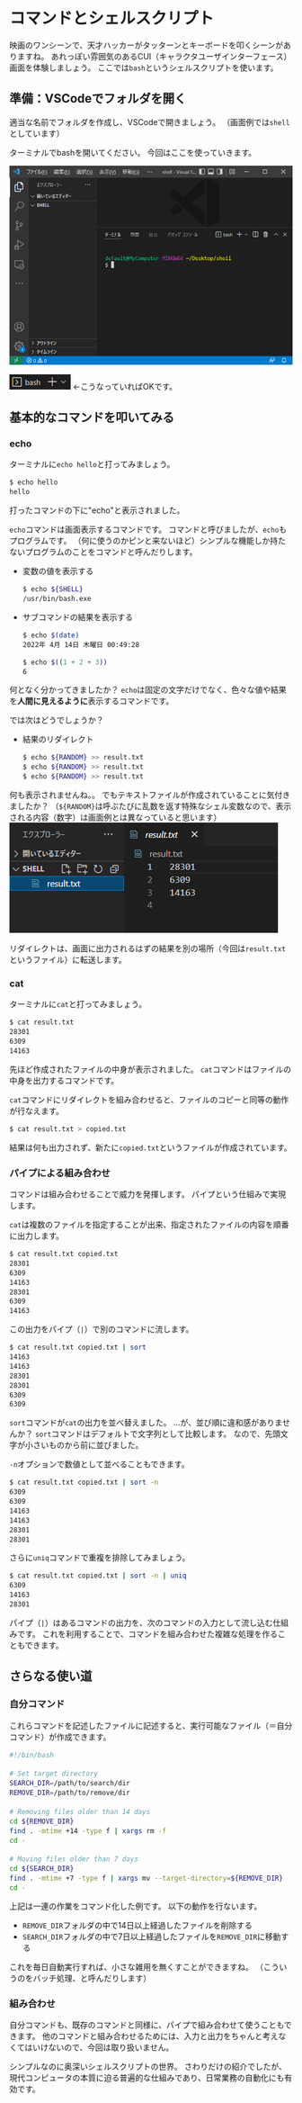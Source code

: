 コマンドとシェルスクリプト
=

映画のワンシーンで、天才ハッカーがタッターンとキーボードを叩くシーンがありますね。
あれっぽい雰囲気のあるCUI（キャラクタユーザインターフェース）画面を体験しましょう。
ここでは`bash`というシェルスクリプトを使います。


準備：VSCodeでフォルダを開く
-

適当な名前でフォルダを作成し、VSCodeで開きましょう。
（画面例では`shell`としています）

ターミナルでbashを開いてください。
今回はここを使っていきます。

![VSCode](./vscode.png)

![bash](./bash.png) ←こうなっていればOKです。


基本的なコマンドを叩いてみる
-

### echo

ターミナルに`echo hello`と打ってみましょう。
```sh
$ echo hello
hello
```
打ったコマンドの下に"echo"と表示されました。

`echo`コマンドは画面表示するコマンドです。
コマンドと呼びましたが、`echo`もプログラムです。
（何に使うのかピンと来ないほど）シンプルな機能しか持たないプログラムのことをコマンドと呼んだりします。

- 変数の値を表示する
    ```sh
    $ echo ${SHELL}
    /usr/bin/bash.exe
    ```
- サブコマンドの結果を表示する
    ```sh
    $ echo $(date)
    2022年 4月 14日 木曜日 00:49:28
    ```
    ```sh
    $ echo $((1 + 2 + 3))
    6
    ```

何となく分かってきましたか？
`echo`は固定の文字だけでなく、色々な値や結果を**人間に見えるように**表示するコマンドです。

では次はどうでしょうか？

- 結果のリダイレクト
    ```sh
    $ echo ${RANDOM} >> result.txt
    $ echo ${RANDOM} >> result.txt
    $ echo ${RANDOM} >> result.txt
    ```

何も表示されませんね。。
でもテキストファイルが作成されていることに気付きましたか？
（`${RANDOM}`は呼ぶたびに乱数を返す特殊なシェル変数なので、表示される内容（数字）は画面例とは異なっていると思います）
![テキストファイル](./textfile.png)


リダイレクトは、画面に出力されるはずの結果を別の場所（今回は`result.txt`というファイル）に転送します。


### cat

ターミナルに`cat`と打ってみましょう。
```sh
$ cat result.txt
28301
6309
14163
```
先ほど作成されたファイルの中身が表示されました。
`cat`コマンドはファイルの中身を出力するコマンドです。

`cat`コマンドにリダイレクトを組み合わせると、ファイルのコピーと同等の動作が行なえます。

```sh
$ cat result.txt > copied.txt
```
結果は何も出力されず、新たに`copied.txt`というファイルが作成されています。

### パイプによる組み合わせ

コマンドは組み合わせることで威力を発揮します。
パイプという仕組みで実現します。

`cat`は複数のファイルを指定することが出来、指定されたファイルの内容を順番に出力します。

```sh
$ cat result.txt copied.txt
28301
6309
14163
28301
6309
14163
```

この出力をパイプ（`|`）で別のコマンドに流します。

```sh
$ cat result.txt copied.txt | sort
14163
14163
28301
28301
6309
6309
```

`sort`コマンドが`cat`の出力を並べ替えました。
…が、並び順に違和感がありませんか？
`sort`コマンドはデフォルトで文字列として比較します。
なので、先頭文字が小さいものから前に並びました。

`-n`オプションで数値として並べることもできます。
```sh
$ cat result.txt copied.txt | sort -n
6309
6309
14163
14163
28301
28301
```

さらに`uniq`コマンドで重複を排除してみましょう。

```sh
$ cat result.txt copied.txt | sort -n | uniq
6309
14163
28301
```

パイプ（`|`）はあるコマンドの出力を、次のコマンドの入力として流し込む仕組みです。
これを利用することで、コマンドを組み合わせた複雑な処理を作ることもできます。


さらなる使い道
-

### 自分コマンド

これらコマンドを記述したファイルに記述すると、実行可能なファイル（＝自分コマンド）が作成できます。

```sh
#!/bin/bash

# Set target directory
SEARCH_DIR=/path/to/search/dir
REMOVE_DIR=/path/to/remove/dir

# Removing files older than 14 days
cd ${REMOVE_DIR}
find . -mtime +14 -type f | xargs rm -f
cd -

# Moving files older than 7 days
cd ${SEARCH_DIR}
find . -mtime +7 -type f | xargs mv --target-directory=${REMOVE_DIR}
cd -
```
上記は一連の作業をコマンド化した例です。
以下の動作を行ないます。

* `REMOVE_DIR`フォルダの中で14日以上経過したファイルを削除する
* `SEARCH_DIR`フォルダの中で7日以上経過したファイルを`REMOVE_DIR`に移動する

これを毎日自動実行すれば、小さな雑用を無くすことができますね。
（こういうのをバッチ処理、と呼んだりします）


### 組み合わせ

自分コマンドも、既存のコマンドと同様に、パイプで組み合わせて使うこともできます。
他のコマンドと組み合わせるためには、入力と出力をちゃんと考えなくてはいけないので、今回は取り扱いません。

シンプルなのに奥深いシェルスクリプトの世界。
さわりだけの紹介でしたが、現代コンピュータの本質に迫る普遍的な仕組みであり、日常業務の自動化にも有効です。

